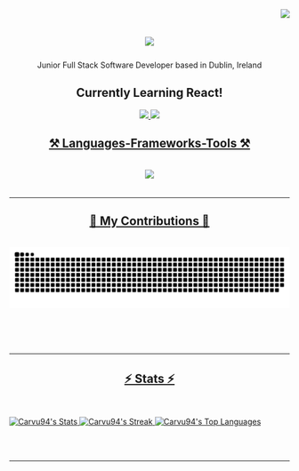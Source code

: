 <img align="right" src="https://visitor-badge.laobi.icu/badge?page_id=Carvu94.Carvu94" />

<h1 align="center">
    <img src="https://readme-typing-svg.herokuapp.com/?font=Righteous&size=35&center=true&vCenter=true&width=500&height=70&duration=4000&lines=Hi+There!+👋;+I'm+Matej+Car!;" />
</h1>
<p align="center">Junior Full Stack Software Developer based in Dublin, Ireland</p>
<h2 align="center">
    Currently Learning React!
</h2>

<div align="center"> 
  <a href="mailto:cmatej08@gmail.com">
    <img src="https://img.shields.io/badge/Gmail-333333?style=for-the-badge&logo=gmail&logoColor=red" />
  </a>
  <a href="https://linkedin.com/in/matej-car/" target="_blank">
    <img src="https://img.shields.io/badge/LinkedIn-0077B5?style=for-the-badge&logo=linkedin&logoColor=white" target="_blank" />
</div>

<h2 align="center">⚒️ Languages-Frameworks-Tools ⚒️</h2>
<br/>
<div align="center">
    <img src="https://skillicons.dev/icons?i=bootstrap,html,css,vscode,github,git,python,javascript,django,aws" />
</div>

<br/>
<hr/>

<div align="center">
  <h2>🐍 My Contributions 🐍</h2>
  <br>
  <img alt="snake eating my contributions" src="https://raw.githubusercontent.com/Carvu94/Carvu94/output/github-contribution-grid-snake.svg" />
  
  <br/><br/><br/>
</div>

<hr/>

<h2 align="center">⚡ Stats ⚡</h2>
<br>

![Carvu94's Stats](https://github-readme-stats.vercel.app/api?username=Carvu94&theme=vue-dark&show_icons=true&hide_border=false&count_private=truerank_icon=github)
![Carvu94's Streak](https://github-readme-streak-stats.herokuapp.com/?user=Carvu94&theme=vue-dark&hide_border=false)
![Carvu94's Top Languages](https://github-readme-stats.vercel.app/api/top-langs/?username=Carvu94&theme=vue-dark&show_icons=true&hide_border=false&layout=compact)

<br/><br/>

<hr/>

